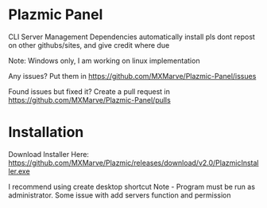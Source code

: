 # Plazmic Panel
 CLI Server Management
 Dependencies automatically install
 pls dont repost on other githubs/sites, and give credit where due
 
 Note: Windows only, I am working on linux implementation
 
 Any issues? Put them in https://github.com/MXMarve/Plazmic-Panel/issues 
 
 Found issues but fixed it? Create a pull request in https://github.com/MXMarve/Plazmic-Panel/pulls
 
# Installation
   Download Installer Here: https://github.com/MXMarve/Plazmic/releases/download/v2.0/PlazmicInstaller.exe
    
   I recommend using create desktop shortcut
   Note - Program must be run as administrator. Some issue with add servers function and permission
